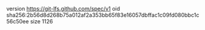 version https://git-lfs.github.com/spec/v1
oid sha256:2b56d8d268b75a012af2a353bb65f83e16057dbffac1c09fd080bbc1c56c50ee
size 1126
